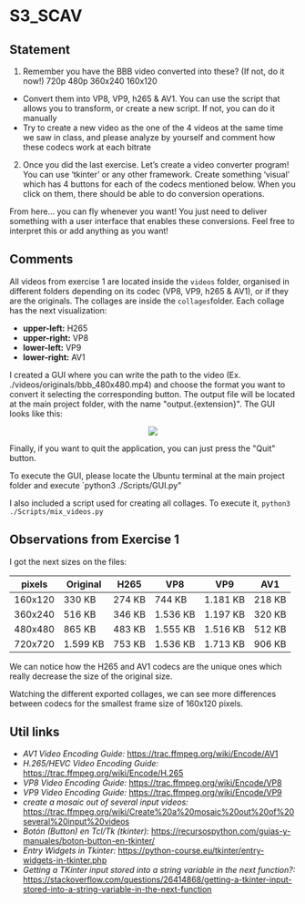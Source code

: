 # S3_SCAV

## Statement

1) Remember you have the BBB video converted into these? (If not, do it now!)
720p
480p
360x240
160x120

- Convert them into VP8, VP9, h265 & AV1. You can use the script that allows you to transform, or create a new script. If not, you can do it manually
- Try to create a new video as the one of the 4 videos at the same time we saw in class, and please analyze by yourself and comment how these codecs work at each bitrate

2) Once you did the last exercise. Let’s create a video converter program! You can use ‘tkinter’ or any other framework.
Create something ‘visual’ which has 4 buttons for each of the codecs mentioned below. When you click on them, there should be able to do conversion operations.

From here… you can fly whenever you want!
You just need to deliver something with a user interface that enables these conversions. Feel free to interpret this or add anything as you want!

## Comments

All videos from exercise 1 are located inside the `videos` folder, organised in different folders depending on its codec (VP8, VP9, h265 & AV1), or if they are the originals. The collages are inside the `collages`folder. Each collage has the next visualization:

- **upper-left:** H265
- **upper-right:** VP8
- **lower-left:** VP9
- **lower-right:** AV1

I created a GUI where you can write the path to the video (Ex. ./videos/originals/bbb_480x480.mp4) and choose the format you want to convert it selecting the corresponding button. The output file will be located at the main project folder, with the name "output.{extension}". The GUI looks like this:
<p align="center">
<img src=https://user-images.githubusercontent.com/72571435/203330869-a35851ee-488f-4921-842f-cd7b379f0b83.png />
</p>

Finally, if you want to quit the application, you can just press the "Quit" button.

To execute the GUI, please locate the Ubuntu terminal at the main project folder and execute `python3 ./Scripts/GUI.py"

I also included a script used for creating all collages. To execute it, `python3 ./Scripts/mix_videos.py`

## Observations from Exercise 1

I got the next sizes on the files:

| pixels | Original | H265 | VP8 | VP9 | AV1 |
| --- | --- | --- | --- | --- | --- |
| 160x120| 330 KB | 274 KB | 744 KB | 1.181 KB | 218 KB |
| 360x240 | 516 KB | 346 KB | 1.536 KB | 1.197 KB | 320 KB |
| 480x480| 865 KB | 483 KB | 1.555 KB | 1.516 KB | 512 KB |
| 720x720 | 1.599 KB | 753 KB | 1.536 KB | 1.713 KB | 906 KB |

We can notice how the H265 and AV1 codecs are the unique ones which really decrease the size of the original size. 

Watching the different exported collages, we can see more differences between codecs for the smallest frame size of 160x120 pixels. 

## Util links

- *AV1 Video Encoding Guide:* https://trac.ffmpeg.org/wiki/Encode/AV1
- *H.265/HEVC Video Encoding Guide:* https://trac.ffmpeg.org/wiki/Encode/H.265
- *VP8 Video Encoding Guide:* https://trac.ffmpeg.org/wiki/Encode/VP8
- *VP9 Video Encoding Guide:* https://trac.ffmpeg.org/wiki/Encode/VP9
- *create a mosaic out of several input videos:* https://trac.ffmpeg.org/wiki/Create%20a%20mosaic%20out%20of%20several%20input%20videos
- *Botón (Button) en Tcl/Tk (tkinter):* https://recursospython.com/guias-y-manuales/boton-button-en-tkinter/
- *Entry Widgets in Tkinter:* https://python-course.eu/tkinter/entry-widgets-in-tkinter.php
- *Getting a TKinter input stored into a string variable in the next function?:* https://stackoverflow.com/questions/26414868/getting-a-tkinter-input-stored-into-a-string-variable-in-the-next-function
